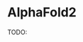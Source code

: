 # AlphaFold2

TODO:

<!-- REFERENCES -->

[^jumper2021highly]: Jumper, J., Evans, R., Pritzel, A., Green, T., Figurnov, M., Ronneberger, O., ... & Hassabis, D. (2021). Highly accurate protein structure prediction with AlphaFold. *Nature, 596*(7873), 583-589. DOI: [10.1038/s41586-021-03819-2](https://doi.org/10.1038/s41586-021-03819-2)
[^evans2021protein]: Evans, R., O’Neill, M., Pritzel, A., Antropova, N., Senior, A., Green, T., ... & Hassabis, D. (2021). Protein complex prediction with AlphaFold-Multimer. biorxiv, 2021-10. DOI: [10.1101/2021.10.04.463034](https://doi.org/10.1101/2021.10.04.463034)
[^varadi2022alphafold]: Varadi, M., Anyango, S., Deshpande, M., Nair, S., Natassia, C., Yordanova, G., ... & Velankar, S. (2022). AlphaFold Protein Structure Database: massively expanding the structural coverage of protein-sequence space with high-accuracy models. *Nucleic acids research, 50*(D1), D439-D444. DOI: [10.1093/nar/gkab1061](https://doi.org/10.1093/nar/gkab1061)
